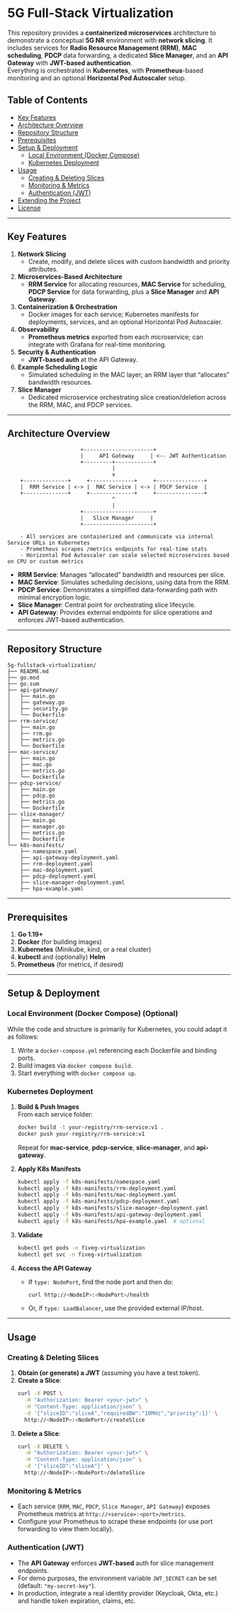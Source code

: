 
# 5G Full-Stack Virtualization

This repository provides a **containerized microservices** architecture to demonstrate a conceptual **5G NR** environment with **network slicing**. It includes services for **Radio Resource Management (RRM)**, **MAC scheduling**, **PDCP** data forwarding, a dedicated **Slice Manager**, and an **API Gateway** with **JWT-based authentication**.  
Everything is orchestrated in **Kubernetes**, with **Prometheus**-based monitoring and an optional **Horizontal Pod Autoscaler** setup.

## Table of Contents

- [Key Features](#key-features)  
- [Architecture Overview](#architecture-overview)  
- [Repository Structure](#repository-structure)  
- [Prerequisites](#prerequisites)  
- [Setup & Deployment](#setup--deployment)  
  - [Local Environment (Docker Compose)](#local-environment-docker-compose-optional)  
  - [Kubernetes Deployment](#kubernetes-deployment)  
- [Usage](#usage)  
  - [Creating & Deleting Slices](#creating--deleting-slices)  
  - [Monitoring & Metrics](#monitoring--metrics)  
  - [Authentication (JWT)](#authentication-jwt)  
- [Extending the Project](#extending-the-project)  
- [License](#license)

---

## Key Features

1. **Network Slicing**  
   - Create, modify, and delete slices with custom bandwidth and priority attributes.  
2. **Microservices-Based Architecture**  
   - **RRM Service** for allocating resources, **MAC Service** for scheduling, **PDCP Service** for data forwarding, plus a **Slice Manager** and **API Gateway**.  
3. **Containerization & Orchestration**  
   - Docker images for each service; Kubernetes manifests for deployments, services, and an optional Horizontal Pod Autoscaler.  
4. **Observability**  
   - **Prometheus metrics** exported from each microservice; can integrate with Grafana for real-time monitoring.  
5. **Security & Authentication**  
   - **JWT-based auth** at the API Gateway.  
6. **Example Scheduling Logic**  
   - Simulated scheduling in the MAC layer; an RRM layer that “allocates” bandwidth resources.  
7. **Slice Manager**  
   - Dedicated microservice orchestrating slice creation/deletion across the RRM, MAC, and PDCP services.

---

## Architecture Overview

```
                       +----------------------+
                       |     API Gateway     | <-- JWT Authentication
                       +---------+------------+
                                 |
                                 v
    +--------------+     +--------------+     +---------------+
    |  RRM Service | <-> |  MAC Service | <-> | PDCP Service  |
    +--------------+     +--------------+     +---------------+
                                 ^
                                 |
                       +----------------------+
                       |   Slice Manager     |
                       +----------------------+

    - All services are containerized and communicate via internal Service URLs in Kubernetes
    - Prometheus scrapes /metrics endpoints for real-time stats
    - Horizontal Pod Autoscaler can scale selected microservices based on CPU or custom metrics
```

- **RRM Service**: Manages “allocated” bandwidth and resources per slice.  
- **MAC Service**: Simulates scheduling decisions, using data from the RRM.  
- **PDCP Service**: Demonstrates a simplified data-forwarding path with minimal encryption logic.  
- **Slice Manager**: Central point for orchestrating slice lifecycle.  
- **API Gateway**: Provides external endpoints for slice operations and enforces JWT-based authentication.

---

## Repository Structure

```
5g-fullstack-virtualization/
├── README.md
├── go.mod
├── go.sum
├── api-gateway/
│   ├── main.go
│   ├── gateway.go
│   ├── security.go
│   └── Dockerfile
├── rrm-service/
│   ├── main.go
│   ├── rrm.go
│   ├── metrics.go
│   └── Dockerfile
├── mac-service/
│   ├── main.go
│   ├── mac.go
│   ├── metrics.go
│   └── Dockerfile
├── pdcp-service/
│   ├── main.go
│   ├── pdcp.go
│   ├── metrics.go
│   └── Dockerfile
├── slice-manager/
│   ├── main.go
│   ├── manager.go
│   ├── metrics.go
│   └── Dockerfile
└── k8s-manifests/
    ├── namespace.yaml
    ├── api-gateway-deployment.yaml
    ├── rrm-deployment.yaml
    ├── mac-deployment.yaml
    ├── pdcp-deployment.yaml
    ├── slice-manager-deployment.yaml
    ├── hpa-example.yaml
```

---

## Prerequisites

1. **Go 1.19+**  
2. **Docker** (for building images)  
3. **Kubernetes** (Minikube, kind, or a real cluster)  
4. **kubectl** and (optionally) **Helm**  
5. **Prometheus** (for metrics, if desired)  

---

## Setup & Deployment

### Local Environment (Docker Compose) (Optional)
While the code and structure is primarily for Kubernetes, you could adapt it as follows:
1. Write a `docker-compose.yml` referencing each Dockerfile and binding ports.
2. Build images via `docker compose build`.
3. Start everything with `docker compose up`.


### Kubernetes Deployment

1. **Build & Push Images**  
   From each service folder:
   ```bash
   docker build -t your-registry/rrm-service:v1 .
   docker push your-registry/rrm-service:v1
   ```
   Repeat for **mac-service**, **pdcp-service**, **slice-manager**, and **api-gateway**.

2. **Apply K8s Manifests**  
   ```bash
   kubectl apply -f k8s-manifests/namespace.yaml
   kubectl apply -f k8s-manifests/rrm-deployment.yaml
   kubectl apply -f k8s-manifests/mac-deployment.yaml
   kubectl apply -f k8s-manifests/pdcp-deployment.yaml
   kubectl apply -f k8s-manifests/slice-manager-deployment.yaml
   kubectl apply -f k8s-manifests/api-gateway-deployment.yaml
   kubectl apply -f k8s-manifests/hpa-example.yaml  # optional
   ```

3. **Validate**  
   ```bash
   kubectl get pods -n fiveg-virtualization
   kubectl get svc -n fiveg-virtualization
   ```

4. **Access the API Gateway**  
   - If `type: NodePort`, find the node port and then do:
     ```bash
     curl http://<NodeIP>:<NodePort>/health
     ```
   - Or, if `type: LoadBalancer`, use the provided external IP/host.

---

## Usage

### Creating & Deleting Slices

1. **Obtain (or generate) a JWT** (assuming you have a test token).
2. **Create a Slice**:
   ```bash
   curl -X POST \
     -H "Authorization: Bearer <your-jwt>" \
     -H "Content-Type: application/json" \
     -d '{"sliceID":"sliceA","requiredBW":"10MHz","priority":1}' \
     http://<NodeIP>:<NodePort>/createSlice
   ```
3. **Delete a Slice**:
   ```bash
   curl -X DELETE \
     -H "Authorization: Bearer <your-jwt>" \
     -H "Content-Type: application/json" \
     -d '{"sliceID":"sliceA"}' \
     http://<NodeIP>:<NodePort>/deleteSlice
   ```

### Monitoring & Metrics

- Each service (`RRM`, `MAC`, `PDCP`, `Slice Manager`, `API Gateway`) exposes Prometheus metrics at `http://<service>:<port>/metrics`.  
- Configure your Prometheus to scrape these endpoints (or use port forwarding to view them locally).

### Authentication (JWT)

- The **API Gateway** enforces **JWT-based** auth for slice management endpoints.  
- For demo purposes, the environment variable `JWT_SECRET` can be set (default: `"my-secret-key"`).  
- In production, integrate a real identity provider (Keycloak, Okta, etc.) and handle token expiration, claims, etc.
